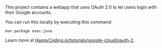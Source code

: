 This project contains a webapp that uses OAuth 2.0 to let users login with their Google accounts.

You can run this locally by executing this command:

```
mvn package exec:java
```

Learn more at [HappyCoding.io/tutorials/google-cloud/oauth-2](https://happycoding.io/tutorials/google-cloud/oauth-2).